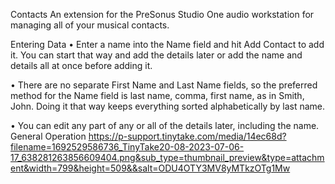 Contacts
An extension for the PreSonus Studio One audio workstation for managing all of your musical contacts.

Entering Data
•	Enter a name into the Name field and hit Add Contact to add it.   You can start that way and add the details later or add the name and details all at once before adding it.

•	There are no separate First Name and Last Name fields, so the preferred method for the Name field is last name, comma, first name, as in Smith, John.  Doing it that way keeps everything sorted alphabetically by last name.

•	You can edit any part of any or all of the details later, including the name.
General Operation
https://p-support.tinytake.com/media/14ec68d?filename=1692529586736_TinyTake20-08-2023-07-06-17_638281263856609404.png&sub_type=thumbnail_preview&type=attachment&width=799&height=509&&salt=ODU4OTY3MV8yMTkzOTg1Mw
